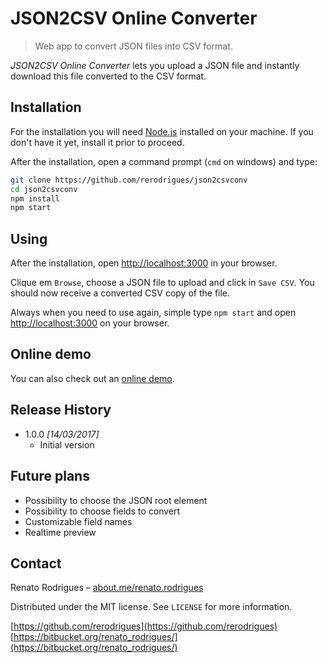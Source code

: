 # JSON2CSV Online Converter
> Web app to convert JSON files into CSV format.

_JSON2CSV Online Converter_ lets you upload a JSON file and instantly download this file converted to the CSV format.

## Installation
For the installation you will need [Node.js](https://nodejs.org/en/) installed on your machine. If you don't have it yet, install it prior to proceed.

After the installation, open a command prompt (`cmd` on windows) and type:

```sh
git clone https://github.com/rerodrigues/json2csvconv
cd json2csvconv
npm install
npm start
```


## Using
After the installation, open <http://localhost:3000> in your browser.

Clique em `Browse`, choose a JSON file to upload and click in `Save CSV`. You should now receive a converted CSV copy of the file.

Always when you need to use again, simple type `npm start` and open <http://localhost:3000> on your browser.

## Online demo
You can also check out an [online demo](https://json2csvconv.herokuapp.com/).


## Release History

*   1.0.0 _\[14/03/2017\]_
    *   Initial version

## Future plans

*   Possibility to choose the JSON root element
*   Possibility to choose fields to convert
*   Customizable field names
*   Realtime preview

## Contact

Renato Rodrigues – [about.me/renato.rodrigues](https://about.me/renato.rodrigues)

Distributed under the MIT license. See `LICENSE` for more information.

[https://github.com/rerodrigues](https://github.com/rerodrigues)
[https://bitbucket.org/renato_rodrigues/](https://bitbucket.org/renato_rodrigues/)
